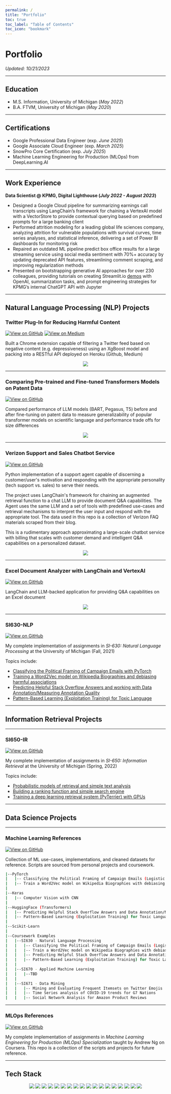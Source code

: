```yaml
---
permalink: /
title: "Portfolio"
toc: true
toc_label: "Table of Contents"
toc_icon: "bookmark"
---
```


# Portfolio
*Updated: 10/21/2023*

---

## Education
- M.S. Information, University of Michigan (_May 2022_)
- B.A. FTVM, University of Michigan (_May 2020_)

---

## Certifications
- Google Professional Data Engineer (exp. _June 2025_)
- Google Associate Cloud Engineer (exp. _March 2025_)
- SnowPro Core Certification (exp. _July 2025_)
- Machine Learning Engineering for Production (MLOps) from DeepLearning.AI

---
## Work Experience

**Data Scientist @ KPMG, Digital Lighthouse (_July 2022 - August 2023_)**
- Designed a Google Cloud pipeline for summarizing earnings call transcripts using LangChain’s framework for chaining a VertexAI model with a VectorStore to provide contextual querying based on predefined prompts for a large banking client
- Performed attrition modeling for a leading global life sciences company, analyzing attrition for vulnerable populations with survival curves, time series analyses, and statistical inference, delivering a set of Power BI dashboards for monitoring risk
- Repaired an outdated ML pipeline predict box office results for a large streaming service using social media sentiment with 70%+ accuracy by updating deprecated API features, streamlining comment scraping, and improving regularization methods
- Presented on bootstrapping generative AI approaches for over 230 colleagues, providing tutorials on creating Streamlit.io [demos](https://github.com/ccmilne/GenAI_Boilerplate_Streamlit) with OpenAI, summarization tasks, and prompt engineering strategies for KPMG’s internal ChatGPT API with Jupyter

---
## Natural Language Processing (NLP) Projects

### Twitter Plug-In for Reducing Harmful Content

[![View on GitHub](https://img.shields.io/badge/GitHub-View_on_GitHub-blue?logo=GitHub)](https://github.com/andy-techen/better-social-media)
[![View on Medium](https://img.shields.io/badge/Medium-Read_on_Medium-white?logo=Medium)](https://medium.com/@ccmilne/filtering-twitter-reducing-toxic-depressive-profane-and-sexually-explicit-tweets-through-a6e2220e1760)

Built a Chrome extension capable of filtering a Twitter feed based on negative content (e.g. depressiveness) using an XgBoost model and packing into a RESTful API deployed on Heroku (Github, Medium)

<center><img src='assets/img/twitter_filters.png'/></center>
<!-- <center><img src='assets/img/twitter_whiteout.png'/></center> -->

---
### Comparing Pre-trained and Fine-tuned Transformers Models on Patent Data

[![View on GitHub](https://img.shields.io/badge/GitHub-View_on_GitHub-blue?logo=GitHub)](https://github.com/ccmilne/huggingface-fine-tuning)

Compared performance of LLM models (BART, Pegasus, T5) before and after fine-tuning on patent data to measure generalizability of popular transformer models on scientific language and performance trade offs for size differences

<center><img src='assets/img/huggingface_fine_tuning_results.png'/></center>

---
### Verizon Support and Sales Chatbot Service

[![View on GitHub](https://img.shields.io/badge/GitHub-View_on_GitHub-blue?logo=GitHub)](https://github.com/ccmilne/support-agent-with-langchain)

Python implementation of a support agent capable of discerning a customer/user's motivation and responding with the appropriate personality (tech support vs. sales) to serve their needs.

The project uses LangChain's framework for chaining an augmented retrieval function to a chat LLM to provide document Q&A capabilities. The Agent uses the same LLM and a set of tools with predefined use-cases and retrieval mechanisms to interpret the user input and respond with the appropriate tool. The data used in this repo is a collection of Verizon FAQ materials scraped from their blog.

This is a rudimentary approach approximating a large-scale chatbot service with billing that scales with customer demand and intelligent Q&A capabilities on a personalized dataset.

<center><img src='assets/img/RetrievalQA_architecture.png'/></center>

---
### Excel Document Analyzer with LangChain and VertexAI

[![View on GitHub](https://img.shields.io/badge/GitHub-View_on_GitHub-blue?logo=GitHub)](https://github.com/ccmilne/ExcelDocumentAnalyzer)

LangChain and LLM-backed application for providing Q&A capabilities on an Excel document

<center><img src='assets/img/excel_document_analyzer.png'/></center>

---
### SI630-NLP

[![View on GitHub](https://img.shields.io/badge/GitHub-View_on_GitHub-blue?logo=GitHub)](https://github.com/ccmilne/ml-approaches/tree/main/courswork/SI630)

My complete implementation of assignments in _SI-630: Natural Language Processing_ at the University of Michigan (Fall, 2021)

Topics include:

- [Classifying the Political Framing of Campaign Emails with PyTorch](https://github.com/ccmilne/ml-approaches/blob/main/courswork/SI630/assignment_01/Logistic_Regression.ipynb)
- [Training a Word2Vec model on Wikipedia Biographies and debiasing harmful associations](https://github.com/ccmilne/ml-approaches/blob/main/courswork/SI630/assignment_02/Word2Vec%20Pytorch.ipynb)
- [Predicting Helpful Stack Overflow Answers and working with Data Annotation/Measuring Annotation Quality](https://github.com/ccmilne/ml-approaches/blob/main/courswork/SI630/assignment_03/SI630_HW3%20(3).ipynb)
- [Pattern-Based Learning (Exploitation Training) for Toxic Language](https://github.com/ccmilne/ml-approaches/blob/main/courswork/SI630/assignment_04/HW4_PatternExploitingTraining%20(2).ipynb)

---
## Information Retrieval Projects

---
### SI650-IR

[![View on GitHub](https://img.shields.io/badge/GitHub-View_on_GitHub-blue?logo=GitHub)](https://github.com/ccmilne/SI650-IR)

My complete implementation of assignments in _SI-650: Information Retrieval_ at the University of Michigan (Spring, 2022)

Topics include:

- [Probabilistic models of retrieval and simple text analysis](https://github.com/ccmilne/SI650-IR/tree/main/assignment1)
- [Building a ranking function and simple search engine](https://github.com/ccmilne/SI650-IR/tree/main/assignment2)
- [Training a deep learning retrieval system (PyTerrier) with GPUs](https://github.com/ccmilne/SI650-IR/tree/main/assignment3)

---
## Data Science Projects

---

### Machine Learning References

[![View on GitHub](https://img.shields.io/badge/GitHub-View_on_GitHub-blue?logo=GitHub)](https://github.com/ccmilne/ml-approaches)

Collection of ML use-cases, implementations, and cleaned datasets for reference. Scripts are sourced from personal projects and coursework.

```bash
|--PyTorch
|   |-- Classifying the Political Framing of Campaign Emails (Logistic Regression)
|   |-- Train a Word2Vec model on Wikipedia Biographies with debiasing (Tensorboard)
|
|--Keras
|   |-- Computer Vision with CNN
|
|--HuggingFace (Transformers)
|   |-- Predicting Helpful Stack Overflow Answers and Data Annotation/Measuring Annotation Quality
|   |-- Pattern-Based Learning (Exploitation Training) for Toxic Language
|
|--Scikit-Learn
|
|--Coursework Examples
|   |--SI630 - Natural Language Processing
|   |   |-- Classifying the Political Framing of Campaign Emails (Logistic Regression)
|   |   |-- Train a Word2Vec model on Wikipedia Biographies with debiasing (Tensorboard)
|   |   |-- Predicting Helpful Stack Overflow Answers and Data Annotation/Measuring Annotation Quality (HuggingFace)
|   |   |-- Pattern-Based Learning (Exploitation Training) for Toxic Language
|   |
|   |--SI670 - Applied Machine Learning
|   |   |--TBD
|   |
|   |--SI671 - Data Mining
|   |   |-- Mining and Evaluating Frequent Itemsets on Twitter Emojis
|   |   |-- Time Series analysis of COVID-19 trends for G7 Nations
|   |   |-- Social Network Analysis for Amazon Product Reviews
```

---
### MLOps References

[![View on GitHub](https://img.shields.io/badge/GitHub-View_on_GitHub-blue?logo=GitHub)]()

My complete implementation of assignments in _Machine Learning Engineering for Production (MLOps) Specialization_ taught by Andrew Ng on Coursera. This repo is a collection of the scripts and projects for future reference.



---
## Tech Stack

<p align='center'>
  <img src="https://img.shields.io/badge/Python-FFD43B?style=plastic&logo=python&logoColor=blue" />
  <img src="https://img.shields.io/badge/R-276DC3?style=plastic&logo=r&logoColor=white" />
  <img src="https://img.shields.io/badge/Microsoft_Excel-217346?style=plastic&logo=microsoft-excel&logoColor=white" />
  <img src="https://img.shields.io/badge/Google_Cloud-4285F4?style=plastic&logo=google-cloud&logoColor=white" />
  <img src="https://img.shields.io/badge/Terraform-7B42BC?style=plastic&logo=terraform&logoColor=white" />
  <img src="https://img.shields.io/badge/Heroku-430098?style=plastic&logo=heroku&logoColor=white" />
  <img src="https://img.shields.io/badge/MySQL-005C84?style=plastic&logo=mysql&logoColor=white" />  
  <img src="https://img.shields.io/badge/PyTorch-EE4C2C?style=plastic&logo=pytorch&logoColor=white" />
  <img src="https://img.shields.io/badge/Keras-D00000?style=plastic&logo=Keras&logoColor=white" />
  <img src="https://img.shields.io/badge/Pandas-2C2D72?style=plastic&logo=pandas&logoColor=white" />
  <img src="https://img.shields.io/badge/Streamlit-FF4B4B?style=plastic&logo=Streamlit&logoColor=white" />
  <img src="https://img.shields.io/badge/Tableau-E97627?style=plastic&logo=Tableau&logoColor=white" />
  <img src="https://img.shields.io/badge/Apache_Spark-FFFFFF?style=plastic&logo=apachespark&logoColor=#E35A16" />
  <img src="https://img.shields.io/badge/Apache_Kafka-231F20?style=plastic&logo=apache-kafka&logoColor=white" />
  <img src="https://img.shields.io/badge/Docker-2CA5E0?style=plastic&logo=docker&logoColor=white" />
  <img src="https://img.shields.io/badge/Flask-000000?style=plastic&logo=flask&logoColor=white" />
  <img src="https://img.shields.io/badge/Jupyter-F37626.svg?&style=plastic&logo=Jupyter&logoColor=white" />
  <img src="https://img.shields.io/badge/kubernetes-326ce5.svg?&style=plastic&logo=kubernetes&logoColor=white" />  
</p>